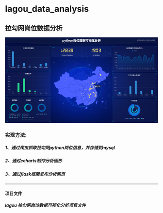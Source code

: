 # lagou_data_analysis
## 拉勾网岗位数据分析

![avater](lagouwang.png)

### 实现方法:
##### 1、通过爬虫抓取拉勾网python岗位信息，并存储到mysql
##### 2、通过echarts制作分析图形
##### 3、通过flask框架发布分析网页

___

#### 项目文件
##### lagou 拉勾网岗位数据可视化分析项目文件


